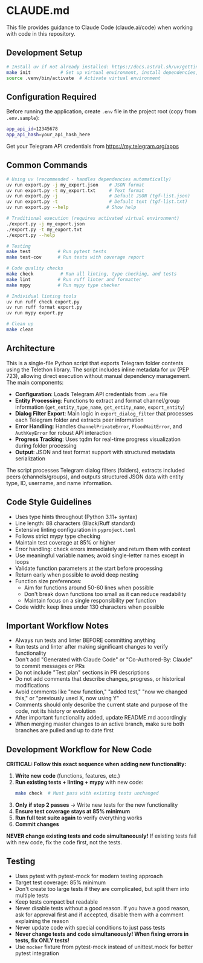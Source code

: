 # CLAUDE.md

This file provides guidance to Claude Code (claude.ai/code) when working with code in this repository.

## Development Setup

```bash
# Install uv if not already installed: https://docs.astral.sh/uv/getting-started/installation/
make init           # Set up virtual environment, install dependencies, create directories
source .venv/bin/activate  # Activate virtual environment
```

## Configuration Required

Before running the application, create `.env` file in the project root (copy from `.env.sample`):
```bash
app_api_id=12345678
app_api_hash=your_api_hash_here
```

Get your Telegram API credentials from https://my.telegram.org/apps

## Common Commands

```bash
# Using uv (recommended - handles dependencies automatically)
uv run export.py -j my_export.json    # JSON format
uv run export.py -t my_export.txt     # Text format
uv run export.py -j                   # Default JSON (tgf-list.json)
uv run export.py -t                   # Default text (tgf-list.txt)
uv run export.py --help              # Show help

# Traditional execution (requires activated virtual environment)
./export.py -j my_export.json
./export.py -t my_export.txt
./export.py --help

# Testing
make test          # Run pytest tests
make test-cov      # Run tests with coverage report

# Code quality checks
make check          # Run all linting, type checking, and tests
make lint          # Run ruff linter and formatter
make mypy          # Run mypy type checker

# Individual linting tools
uv run ruff check export.py
uv run ruff format export.py
uv run mypy export.py

# Clean up
make clean
```

## Architecture

This is a single-file Python script that exports Telegram folder contents using the Telethon library. The script includes inline metadata for uv (PEP 723), allowing direct execution without manual dependency management. The main components:

- **Configuration**: Loads Telegram API credentials from `.env` file
- **Entity Processing**: Functions to extract and format channel/group information (`get_entity_type_name`, `get_entity_name`, `export_entity`)  
- **Dialog Filter Export**: Main logic in `export_dialog_filter` that processes each Telegram folder and extracts peer information
- **Error Handling**: Handles `ChannelPrivateError`, `FloodWaitError`, and `AuthKeyError` for robust API interaction
- **Progress Tracking**: Uses tqdm for real-time progress visualization during folder processing
- **Output**: JSON and text format support with structured metadata serialization

The script processes Telegram dialog filters (folders), extracts included peers (channels/groups), and outputs structured JSON data with entity type, ID, username, and name information.

## Code Style Guidelines

- Uses type hints throughout (Python 3.11+ syntax)
- Line length: 88 characters (Black/Ruff standard)
- Extensive linting configuration in `pyproject.toml`
- Follows strict mypy type checking
- Maintain test coverage at 85% or higher
- Error handling: check errors immediately and return them with context
- Use meaningful variable names; avoid single-letter names except in loops
- Validate function parameters at the start before processing
- Return early when possible to avoid deep nesting
- Function size preferences:
  - Aim for functions around 50-60 lines when possible
  - Don't break down functions too small as it can reduce readability
  - Maintain focus on a single responsibility per function
- Code width: keep lines under 130 characters when possible

## Important Workflow Notes

- Always run tests and linter BEFORE committing anything
- Run tests and linter after making significant changes to verify functionality
- Don't add "Generated with Claude Code" or "Co-Authored-By: Claude" to commit messages or PRs
- Do not include "Test plan" sections in PR descriptions
- Do not add comments that describe changes, progress, or historical modifications
- Avoid comments like "new function," "added test," "now we changed this," or "previously used X, now using Y"
- Comments should only describe the current state and purpose of the code, not its history or evolution
- After important functionality added, update README.md accordingly
- When merging master changes to an active branch, make sure both branches are pulled and up to date first

## Development Workflow for New Code

**CRITICAL: Follow this exact sequence when adding new functionality:**

1. **Write new code** (functions, features, etc.)
2. **Run existing tests + linting + mypy** with new code:
   ```bash
   make check  # Must pass with existing tests unchanged
   ```
3. **Only if step 2 passes** → Write new tests for the new functionality
4. **Ensure test coverage stays at 85% minimum**
5. **Run full test suite again** to verify everything works
6. **Commit changes**

**NEVER change existing tests and code simultaneously!** If existing tests fail with new code, fix the code first, not the tests.

## Testing

- Uses pytest with pytest-mock for modern testing approach
- Target test coverage: 85% minimum
- Don't create too large tests if they are complicated, but split them into multiple tests
- Keep tests compact but readable
- Never disable tests without a good reason. If you have a good reason, ask for approval first and if accepted, disable them with a comment explaining the reason
- Never update code with special conditions to just pass tests
- **Never change tests and code simultaneously! When fixing errors in tests, fix ONLY tests!**
- Use `mocker` fixture from pytest-mock instead of unittest.mock for better pytest integration